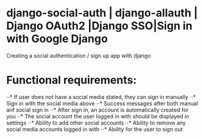 # django-social-auth | django-allauth | Django OAuth2 |Django SSO|Sign in with Google Django
Creating a social authentication / sign up app with django 

# Functional requirements:
⋅⋅* If user does not have a social media stated, they can sign in manually
⋅⋅* Sign in with the social media above
⋅⋅* Success messages after both manual anf social sign in
⋅⋅* After sign in, an account is automatically created for you
⋅⋅* The social account the user logged in  with should be displayed in settings
⋅⋅* Ability to add other social accounts
⋅⋅* Ability to remove any social media accounts logged in with
⋅⋅* Ability for the user to sign out


